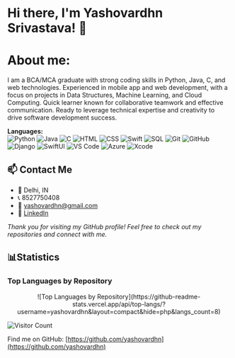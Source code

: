 # Hi there, I'm Yashovardhn Srivastava! 👋

# About me:

I am a BCA/MCA graduate with strong coding skills in Python, Java, C, and web technologies. Experienced in mobile app and web development, with a focus on projects in Data Structures, Machine Learning, and Cloud Computing. Quick learner known for collaborative teamwork and effective communication. Ready to leverage technical expertise and creativity to drive software development success.


**Languages:**  
![Python](https://img.shields.io/badge/Python-3776AB?style=color&logo=python&logoColor=white) 
![Java](https://img.shields.io/badge/Java-007396?style=flat&logo=java&logoColor=white) 
![C](https://img.shields.io/badge/C-00599C?style=flat&logo=c&logoColor=white) 
![HTML](https://img.shields.io/badge/HTML5-E34F26?style=flat&logo=html5&logoColor=white) 
![CSS](https://img.shields.io/badge/CSS3-1572B6?style=flat&logo=css3&logoColor=white) 
![Swift](https://img.shields.io/badge/Swift-FA7343?style=flat&logo=swift&logoColor=white) 
![SQL](https://img.shields.io/badge/SQL-4479A1?style=flat&logo=postgresql&logoColor=white)
![Git](https://img.shields.io/badge/Git-4CA4B6?style=flat&logo=git&logoColor=white) 
![GitHub](https://img.shields.io/badge/GitHub-4CA4B6?style=flat&logo=github&logoColor=white) 
![Django](https://img.shields.io/badge/Django-4CA4B6?style=flat&logo=django&logoColor=white) 
![SwiftUI](https://img.shields.io/badge/SwiftUI-4CA4B6?style=flat&logo=swift&logoColor=white)
![VS Code](https://img.shields.io/badge/VS_Code-4CA4B6?style=flat&logo=visual-studio-code&logoColor=white) 
![Azure](https://img.shields.io/badge/Azure-4CA4B6?style=flat&logo=microsoft-azure&logoColor=white) 
![Xcode](https://img.shields.io/badge/Xcode-4CA4B6?style=flat&logo=xcode&logoColor=white)


## 📫 Contact Me

- 📍 Delhi, IN
- 📞 8527750408
- 📧 yashovardhn@gmail.com
- 💼 [LinkedIn](https://linkedin.com/in/yashovardhn)


*Thank you for visiting my GitHub profile! Feel free to check out my repositories and connect with me.* 

## 📊Statistics 

### Top Languages by Repository

<div align="center">
  ![Top Languages by Repository](https://github-readme-stats.vercel.app/api/top-langs/?username=yashovardhn&layout=compact&hide=php&langs_count=8)
</div>


![Visitor Count](https://visitor-badge.laobi.icu/badge?page_id=yashovardhn)

Find me on GitHub: [https://github.com/yashovardhn](https://github.com/yashovardhn)

